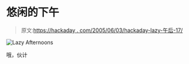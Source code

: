 # 悠闲的下午

> 原文:[https://hackaday . com/2005/06/03/hackaday-lazy-午后-17/](https://hackaday.com/2005/06/03/hackaday-lazy-afternoons-17/)

![Lazy Afternoons](../Images/3a5bac9175baa677c741f8885453589f.png)

哦，伙计